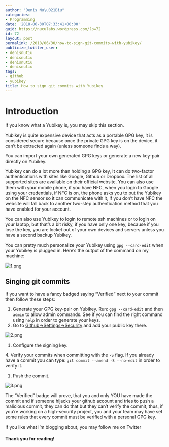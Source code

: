 ```yaml
---
author: "Denis Nu\u021Biu"
categories:
- Programming
date: '2018-06-30T07:33:41+00:00'
guid: https://nuculabs.wordpress.com/?p=72
id: 72
layout: post
permalink: /2018/06/30/how-to-sign-git-commits-with-yubikey/
publicize_twitter_user:
- denisnutiu
- denisnutiu
- denisnutiu
- denisnutiu
tags:
- github
- yubikey
title: How to sign git commits with Yubikey
---
```

# Introduction


If you know what a Yubikey is, you may skip this section.


Yubikey is quite expensive device that acts as a portable GPG key, it is considered secure because once the private GPG key is on the device, it can’t be extracted again (unless someone finds a way).


You can import your own generated GPG keys or generate a new key-pair directly on Yubikey.


Yubikey can do a lot more than holding a GPG key, It can do two-factor authentications with sites like Google, Github or Dropbox. The list of all supported sites are available on their official website. You can also use them with your mobile phone, if you have NFC, when you login to Google using your credentials, if NFC is on, the phone asks you to put the Yubikey on the NFC sensor so it can communicate with it, if you don’t have NFC the website will fall back to another two-step authentication method that you have enabled for your account.


You can also use Yubikey to login to remote ssh machines or to login on your laptop, but that’s a bit risky, if you have only one key, because if you lose the key, you are locket out of your own devices and servers unless you have a second backup Yubikey.


You can pretty much personalize your Yubikey using `gpg --card-edit` when your Yubikey is plugged in. Here’s the output of the command on my machine:


![1.png](/wp-content/uploads/2018/06/1.png)


## Singing git commits


If you want to have a fancy badged saying “Verified” next to your commit then follow these steps:


1. Generate your GPG key-pair on Yubikey. Run: `gpg --card-edit` and then `admin` to allow admin commands. See if you can find the right command using `help` in order to generate your keys.
2. Go to [Github->Settings->Security](https://github.com/settings/keys) and add your public key there.


![2.png](/wp-content/uploads/2018/06/2.png)


1. Configure the signing key.


 
4\. Verify your commits when committing with the `-S` flag. If you already have a commit you can type: `git commit --amend -S --no-edit` in order to verify it.


1. Push the commit.


![3.png](/wp-content/uploads/2018/06/3.png)


The “Verified” badge will prove, that you and only YOU have made the commit and if someone hijacks your github account and tries to push a malicious commit, they can do that but they can’t verify the commit, thus, if you’re working on a high-security project, you and your team may have set some rules that every commit must be verified with a personal GPG key.


If you like what I’m blogging about, you may follow me on Twitter


#### Thank you for reading!